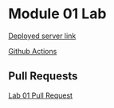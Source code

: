 # Module 01 Lab

[Deployed server link](https://server-deployment.onrender.com/)

[Github Actions](https://github.com/asteele1493/server-deployment-practice/actions)

## Pull Requests

[Lab 01 Pull Request](https://github.com/asteele1493/server-deployment-practice/pull/2)